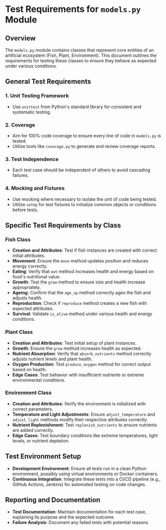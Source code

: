 # Test Requirements for `models.py` Module

## Overview

The `models.py` module contains classes that represent core entities of an artificial ecosystem (Fish, Plant, Environment). This document outlines the requirements for testing these classes to ensure they behave as expected under various conditions.

## General Test Requirements

### 1. **Unit Testing Framework**
   - Use `unittest` from Python's standard library for consistent and systematic testing.

### 2. **Coverage**
   - Aim for 100% code coverage to ensure every line of code in `models.py` is tested.
   - Utilize tools like `coverage.py` to generate and review coverage reports.

### 3. **Test Independence**
   - Each test case should be independent of others to avoid cascading failures.

### 4. **Mocking and Fixtures**
   - Use mocking where necessary to isolate the unit of code being tested.
   - Utilize `setUp` for test fixtures to initialize common objects or conditions before tests.

## Specific Test Requirements by Class

### **Fish Class**
- **Creation and Attributes**: Test if fish instances are created with correct initial attributes.
- **Movement**: Ensure the `move` method updates position and reduces energy correctly.
- **Eating**: Verify that `eat` method increases health and energy based on food's nutritional value.
- **Growth**: Test the `grow` method to ensure size and health increase appropriately.
- **Ageing**: Confirm that the `age_up` method correctly ages the fish and adjusts health.
- **Reproduction**: Check if `reproduce` method creates a new fish with expected attributes.
- **Survival**: Validate `is_alive` method under various health and energy conditions.

### **Plant Class**
- **Creation and Attributes**: Test initial setup of plant instances.
- **Growth**: Ensure the `grow` method increases health as expected.
- **Nutrient Absorption**: Verify that `absorb_nutrients` method correctly adjusts nutrient levels and plant health.
- **Oxygen Production**: Test `produce_oxygen` method for correct output based on health.
- **Edge Cases**: Test behavior with insufficient nutrients or extreme environmental conditions.

### **Environment Class**
- **Creation and Attributes**: Verify the environment is initialized with correct parameters.
- **Temperature and Light Adjustments**: Ensure `adjust_temperature` and `adjust_light` methods modify their respective attributes correctly.
- **Nutrient Replenishment**: Test `replenish_nutrients` to ensure nutrients are added correctly.
- **Edge Cases**: Test boundary conditions like extreme temperatures, light levels, or nutrient depletion.

## Test Environment Setup
- **Development Environment**: Ensure all tests run in a clean Python environment, possibly using virtual environments or Docker containers.
- **Continuous Integration**: Integrate these tests into a CI/CD pipeline (e.g., GitHub Actions, Jenkins) for automated testing on code changes.

## Reporting and Documentation
- **Test Documentation**: Maintain documentation for each test case, explaining its purpose and the expected outcome.
- **Failure Analysis**: Document any failed tests with potential reasons
